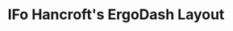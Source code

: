 ---
layout: layouts/keymapdb_entry.njk
OS: []
keymap_author: ifohancroft
firmware: QMK
hasHomeRowMods: False
hasLetterOnThumb: False
hasVerticalCombos: False
thumb: https://i.imgur.com/vANNhro.png
imageDate: idk
keyCount: 68
keyboard: ErgoDash rev1.2
languages: ['English']
layerCount: 4
title: "IFo Hancroft's ErgoDash Layout"
split: True
stagger: columnar
summary: 
url: https://github.com/ifohancroft/qmk_firmware/tree/master/keyboards/ergodash/rev1/keymaps/ifohancroft
writeup: https://github.com/ifohancroft/qmk_firmware/tree/master/keyboards/ergodash/rev1/keymaps/ifohancroft/readme.md
---